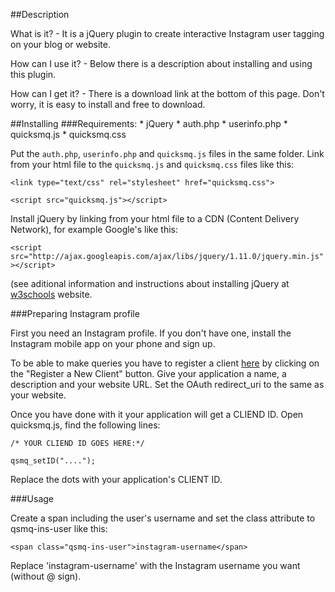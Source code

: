 ##Description

What is it? - It is a jQuery plugin to create interactive Instagram user tagging on your blog or website.

How can I use it? - Below there is a description about installing and using this plugin.

How can I get it? - There is a download link at the bottom of this page. Don't worry, it is easy to install and free to download.

##Installing
###Requirements:
    * jQuery
    * auth.php
    * userinfo.php
    * quicksmq.js
    * quicksmq.css

Put the `auth.php`, `userinfo.php` and `quicksmq.js` files in the same folder. Link from your html file to the `quicksmq.js` and `quicksmq.css` files like this:

`<link type="text/css" rel="stylesheet" href="quicksmq.css">`

`<script src="quicksmq.js"></script>`

Install jQuery by linking from your html file to a CDN (Content Delivery Network), for example Google's like this:

`<script src="http://ajax.googleapis.com/ajax/libs/jquery/1.11.0/jquery.min.js"></script>`

(see aditional information and instructions about installing jQuery at [w3schools](http://www.w3schools.com/jquery/jquery_install.asp) website.


###Preparing Instagram profile

First you need an Instagram profile. If you don't have one, install the Instagram mobile app on your phone and sign up.

To be able to make queries you have to register a client [here](http://instagram.com/developer/clients/manage/#) by clicking on the "Register a New Client" button. Give your application a name, a description and your website URL. Set the OAuth redirect_uri to the same as your website.

Once you have done with it your application will get a CLIEND ID. Open quicksmq.js, find the following lines:

`/* YOUR CLIEND ID GOES HERE:*/`

`qsmq_setID("....");`

Replace the dots with your application's CLIENT ID.


###Usage

Create a span including the user's username and set the class attribute to qsmq-ins-user like this:

`<span class="qsmq-ins-user">instagram-username</span>`

Replace 'instagram-username' with the Instagram username you want (without @ sign).
